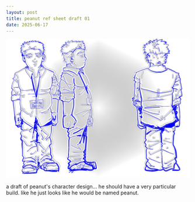 ```yaml
---
layout: post
title: peanut ref sheet draft 01
date: 2025-06-17
---
```


![is that freaking peanut](/assets/images/pnut_sheet.png)

a draft of peanut's character design... he should have a very particular build. like he just looks like he would be named peanut.
